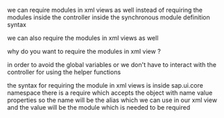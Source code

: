 we can require modules in xml views as well instead of requiring the modules inside the controller inside the synchronous module definition syntax

we can also require the modules in xml views as well

why do you want to require the modules in xml view ? 

in order to avoid the global variables or we don't have to interact with the controller for using the helper functions 

the syntax for requiring the module in xml views is inside sap.ui.core namespace there is a require which accepts the object with name value properties so the name will be the alias which we can use in our xml view and the value will be the module which is needed to be required